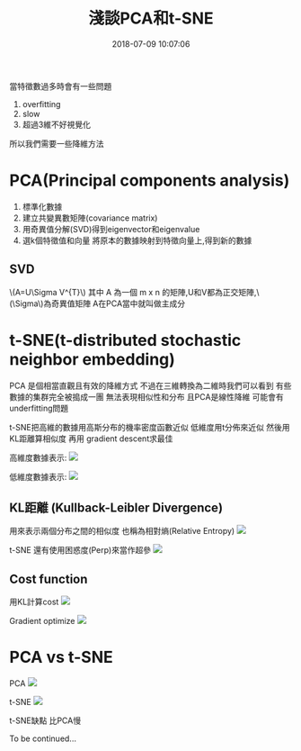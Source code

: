﻿---
title: 淺談PCA和t-SNE
tags:
  - PCA
categories:
- Artificial Intelligence
- Machine Learning
date: 2018-07-09 10:07:06
---

當特徵數過多時會有一些問題
1. overfitting
2. slow
3. 超過3維不好視覺化

所以我們需要一些降維方法


<!--more-->

# PCA(Principal components analysis)

1. 標準化數據
2. 建立共變異數矩陣(covariance matrix)
3. 用奇異值分解(SVD)得到eigenvector和eigenvalue
4. 選k個特徵值和向量 將原本的數據映射到特徵向量上,得到新的數據

## SVD

\\(A=U\Sigma V^{T}\\)
其中 A 為一個 m x n 的矩陣,U和V都為正交矩陣,\\(\Sigma\\)為奇異值矩陣
A在PCA當中就叫做主成分

# t-SNE(t-distributed stochastic neighbor embedding)

PCA 是個相當直觀且有效的降維方式
不過在三維轉換為二維時我們可以看到
有些數據的集群完全被搗成一團
無法表現相似性和分布
且PCA是線性降維
可能會有underfitting問題

t-SNE把高維的數據用高斯分布的機率密度函數近似
低維度用t分佈來近似
然後用KL距離算相似度 再用 gradient descent求最佳

高維度數據表示:
![](https://cdn-images-1.medium.com/max/800/1*KxxzB_L8Wi1L-FgznjhkyA.png)

低維度數據表示:
![](https://cdn-images-1.medium.com/max/800/1*OwvAZgYHAfYvKehREGH9WQ.png)

## KL距離 (Kullback-Leibler Divergence)
用來表示兩個分布之間的相似度
也稱為相對熵(Relative Entropy)
![](https://cdn-images-1.medium.com/max/800/1*geKaV3PDC2idMGUCXroJzw.png)

t-SNE
還有使用困惑度(Perp)來當作超參
![](https://cdn-images-1.medium.com/max/800/1*BiQ-gYxdbZsGP5KfYUF9Kg.png)

## Cost function
用KL計算cost
![](https://cdn-images-1.medium.com/max/800/1*2XSnUoPaYB2_FMQ8xMzOuQ.png)

Gradient optimize
![](https://cdn-images-1.medium.com/max/800/1*MzouyFbnSKdeBA7nLJVCPw.png)

# PCA vs t-SNE

PCA
![](https://cdn-images-1.medium.com/max/1000/1*Be6oSLuXgG0cDi2gJEL-wA.jpeg)

t-SNE
![](https://cdn-images-1.medium.com/max/1000/1*5i8McPBKmFOMOcCDjl8w4Q.jpeg)


t-SNE缺點 比PCA慢

To be continued...